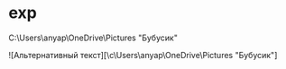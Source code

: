 


# exp


C:\Users\anyap\OneDrive\Pictures "Бубусик"


![Альтернативный текст][\c\Users\anyap\OneDrive\Pictures "Бубусик"]
